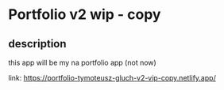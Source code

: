 # Portfolio v2 wip - copy

## description

this app will be my na portfolio app (not now)

link: https://portfolio-tymoteusz-gluch-v2-vip-copy.netlify.app/
